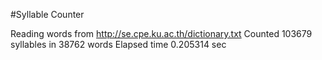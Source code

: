 #Syllable Counter

Reading words from http://se.cpe.ku.ac.th/dictionary.txt
Counted 103679 syllables in 38762 words
Elapsed time 0.205314 sec